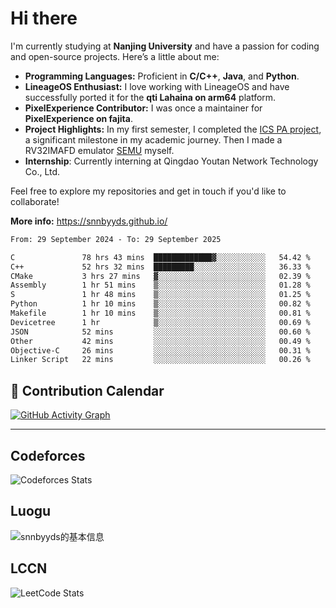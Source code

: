 # Hi there

I'm currently studying at **Nanjing University** and have a passion for coding and open-source projects. Here’s a little about me:

- **Programming Languages:** Proficient in **C/C++**, **Java**, and **Python**.
- **LineageOS Enthusiast:** I love working with LineageOS and have successfully ported it for the **qti Lahaina on arm64** platform.
- **PixelExperience Contributor:** I was once a maintainer for **PixelExperience on fajita**.
- **Project Highlights:** In my first semester, I completed the [ICS PA project](https://nju-projectn.github.io/ics-pa-gitbook/ics2024/), a significant milestone in my academic journey. Then I made a RV32IMAFD emulator [SEMU](https://github.com/snnbyyds/semu) myself.
- **Internship**: Currently interning at Qingdao Youtan Network Technology Co., Ltd.

Feel free to explore my repositories and get in touch if you'd like to collaborate!

**More info:** https://snnbyyds.github.io/

<!--START_SECTION:waka-->

```txt
From: 29 September 2024 - To: 29 September 2025

C               78 hrs 43 mins  █████████████▓░░░░░░░░░░░   54.42 %
C++             52 hrs 32 mins  █████████░░░░░░░░░░░░░░░░   36.33 %
CMake           3 hrs 27 mins   ▓░░░░░░░░░░░░░░░░░░░░░░░░   02.39 %
Assembly        1 hr 51 mins    ▒░░░░░░░░░░░░░░░░░░░░░░░░   01.28 %
S               1 hr 48 mins    ▒░░░░░░░░░░░░░░░░░░░░░░░░   01.25 %
Python          1 hr 10 mins    ▒░░░░░░░░░░░░░░░░░░░░░░░░   00.82 %
Makefile        1 hr 10 mins    ▒░░░░░░░░░░░░░░░░░░░░░░░░   00.81 %
Devicetree      1 hr            ▒░░░░░░░░░░░░░░░░░░░░░░░░   00.69 %
JSON            52 mins         ░░░░░░░░░░░░░░░░░░░░░░░░░   00.60 %
Other           42 mins         ░░░░░░░░░░░░░░░░░░░░░░░░░   00.49 %
Objective-C     26 mins         ░░░░░░░░░░░░░░░░░░░░░░░░░   00.31 %
Linker Script   22 mins         ░░░░░░░░░░░░░░░░░░░░░░░░░   00.26 %
```

<!--END_SECTION:waka-->

## 📅 Contribution Calendar

[![GitHub Activity Graph](https://github-readme-activity-graph.vercel.app/graph?username=snnbyyds&theme=react-dark)](https://github.com/snnbyyds)

---

## Codeforces
![Codeforces Stats](https://codeforces-readme-stats.vercel.app/api/card?username=snnbyyds)

## Luogu
![snnbyyds的基本信息](https://luogu-card.vercel.app/about?id=1560631)

## LCCN
![LeetCode Stats](https://leetcard.jacoblin.cool/snnbyyds?theme=light&font=Fuzzy%20Bubbles&site=cn)
